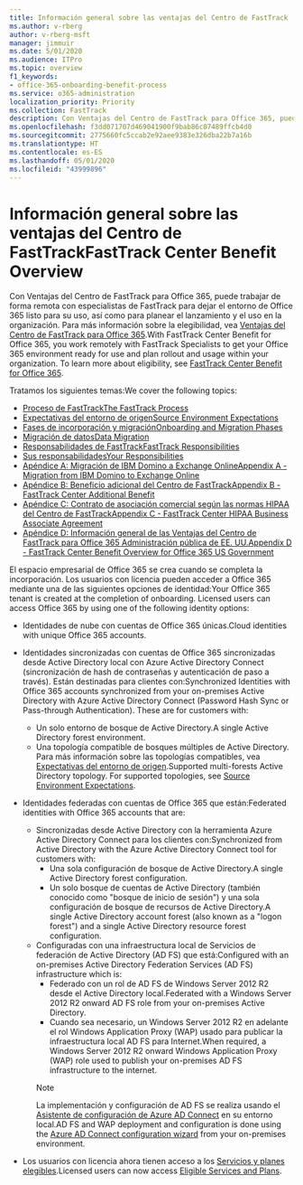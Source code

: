 ```yaml
---
title: Información general sobre las ventajas del Centro de FastTrack
ms.author: v-rberg
author: v-rberg-msft
manager: jimmuir
ms.date: 5/01/2020
ms.audience: ITPro
ms.topic: overview
f1_keywords:
- office-365-onboarding-benefit-process
ms.service: o365-administration
localization_priority: Priority
ms.collection: FastTrack
description: Con Ventajas del Centro de FastTrack para Office 365, puede trabajar de forma remota con especialistas de FastTrack para dejar el entorno de Office 365 listo para su uso, así como para planear el lanzamiento y el uso en la organización. Para más información sobre la elegibilidad, vea Ventajas del Centro de FastTrack para Office 365.
ms.openlocfilehash: f3dd071707d469041900f9bab86c07489ffcb4d0
ms.sourcegitcommit: 2775660fc5ccab2e92aee9383e326dba22b7a16b
ms.translationtype: HT
ms.contentlocale: es-ES
ms.lasthandoff: 05/01/2020
ms.locfileid: "43999896"
---
```

# <a name="fasttrack-center-benefit-overview"></a><span data-ttu-id="31586-104">Información general sobre las ventajas del Centro de FastTrack</span><span class="sxs-lookup"><span data-stu-id="31586-104">FastTrack Center Benefit Overview</span></span>

<span data-ttu-id="31586-p102">Con Ventajas del Centro de FastTrack para Office 365, puede trabajar de forma remota con especialistas de FastTrack para dejar el entorno de Office 365 listo para su uso, así como para planear el lanzamiento y el uso en la organización. Para más información sobre la elegibilidad, vea [Ventajas del Centro de FastTrack para Office 365](O365-fasttrack-benefit-for-office-365.md).</span><span class="sxs-lookup"><span data-stu-id="31586-p102">With FastTrack Center Benefit for Office 365, you work remotely with FastTrack Specialists to get your Office 365 environment ready for use and plan rollout and usage within your organization. To learn more about eligibility, see [FastTrack Center Benefit for Office 365](O365-fasttrack-benefit-for-office-365.md).</span></span>
  
<span data-ttu-id="31586-107">Tratamos los siguientes temas:</span><span class="sxs-lookup"><span data-stu-id="31586-107">We cover the following topics:</span></span>
- [<span data-ttu-id="31586-108">Proceso de FastTrack</span><span class="sxs-lookup"><span data-stu-id="31586-108">The FastTrack Process</span></span>](O365-fasttrack-process.md) 
- [<span data-ttu-id="31586-109">Expectativas del entorno de origen</span><span class="sxs-lookup"><span data-stu-id="31586-109">Source Environment Expectations</span></span>](O365-source-environment-expectations.md)
- [<span data-ttu-id="31586-110">Fases de incorporación y migración</span><span class="sxs-lookup"><span data-stu-id="31586-110">Onboarding and Migration Phases</span></span>](O365-onboarding-and-migration.md)
- [<span data-ttu-id="31586-111">Migración de datos</span><span class="sxs-lookup"><span data-stu-id="31586-111">Data Migration</span></span>](O365-data-migration.md)
- [<span data-ttu-id="31586-112">Responsabilidades de FastTrack</span><span class="sxs-lookup"><span data-stu-id="31586-112">FastTrack Responsibilities</span></span>](O365-fasttrack-responsibilities.md)
- [<span data-ttu-id="31586-113">Sus responsabilidades</span><span class="sxs-lookup"><span data-stu-id="31586-113">Your Responsibilities</span></span>](O365-your-responsibilities.md) 
- [<span data-ttu-id="31586-114">Apéndice A: Migración de IBM Domino a Exchange Online</span><span class="sxs-lookup"><span data-stu-id="31586-114">Appendix A - Migration from IBM Domino to Exchange Online</span></span>](O365-from-ibm-domino-to-exchange-online.md)
- [<span data-ttu-id="31586-115">Apéndice B: Beneficio adicional del Centro de FastTrack</span><span class="sxs-lookup"><span data-stu-id="31586-115">Appendix B - FastTrack Center Additional Benefit</span></span>](O365-fasttrack-additional-benefits.md)
- [<span data-ttu-id="31586-116">Apéndice C: Contrato de asociación comercial según las normas HIPAA del Centro de FastTrack</span><span class="sxs-lookup"><span data-stu-id="31586-116">Appendix C - FastTrack Center HIPAA Business Associate Agreement</span></span>](O365-hipaa-business-associate-agreement.md)
- [<span data-ttu-id="31586-117">Apéndice D: Información general de las Ventajas del Centro de FastTrack para Office 365 Administración pública de EE. UU.</span><span class="sxs-lookup"><span data-stu-id="31586-117">Appendix D - FastTrack Center Benefit Overview for Office 365 US Government</span></span>](US-Gov-appendix-overview.md)
    
<span data-ttu-id="31586-p103">El espacio empresarial de Office 365 se crea cuando se completa la incorporación. Los usuarios con licencia pueden acceder a Office 365 mediante una de las siguientes opciones de identidad:</span><span class="sxs-lookup"><span data-stu-id="31586-p103">Your Office 365 tenant is created at the completion of onboarding. Licensed users can access Office 365 by using one of the following identity options:</span></span>
- <span data-ttu-id="31586-120">Identidades de nube con cuentas de Office 365 únicas.</span><span class="sxs-lookup"><span data-stu-id="31586-120">Cloud identities with unique Office 365 accounts.</span></span>
- <span data-ttu-id="31586-p104">Identidades sincronizadas con cuentas de Office 365 sincronizadas desde Active Directory local con Azure Active Directory Connect (sincronización de hash de contraseñas y autenticación de paso a través). Están destinadas para clientes con:</span><span class="sxs-lookup"><span data-stu-id="31586-p104">Synchronized Identities with Office 365 accounts synchronized from your on-premises Active Directory with Azure Active Directory Connect (Password Hash Sync or Pass-through Authentication). These are for customers with:</span></span>
  - <span data-ttu-id="31586-123">Un solo entorno de bosque de Active Directory.</span><span class="sxs-lookup"><span data-stu-id="31586-123">A single Active Directory forest environment.</span></span>
  - <span data-ttu-id="31586-p105">Una topología compatible de bosques múltiples de Active Directory. Para más información sobre las topologías compatibles, vea [Expectativas del entorno de origen](O365-source-environment-expectations.md).</span><span class="sxs-lookup"><span data-stu-id="31586-p105">Supported multi-forests Active Directory topology. For supported topologies, see [Source Environment Expectations](O365-source-environment-expectations.md).</span></span>
- <span data-ttu-id="31586-126">Identidades federadas con cuentas de Office 365 que están:</span><span class="sxs-lookup"><span data-stu-id="31586-126">Federated identities with Office 365 accounts that are:</span></span>
  - <span data-ttu-id="31586-127">Sincronizadas desde Active Directory con la herramienta Azure Active Directory Connect para los clientes con:</span><span class="sxs-lookup"><span data-stu-id="31586-127">Synchronized from Active Directory with the Azure Active Directory Connect tool for customers with:</span></span>
      - <span data-ttu-id="31586-128">Una sola configuración de bosque de Active Directory.</span><span class="sxs-lookup"><span data-stu-id="31586-128">A single Active Directory forest configuration.</span></span>
      - <span data-ttu-id="31586-129">Un solo bosque de cuentas de Active Directory (también conocido como "bosque de inicio de sesión") y una sola configuración de bosque de recursos de Active Directory.</span><span class="sxs-lookup"><span data-stu-id="31586-129">A single Active Directory account forest (also known as a "logon forest") and a single Active Directory resource forest configuration.</span></span>
  - <span data-ttu-id="31586-130">Configuradas con una infraestructura local de Servicios de federación de Active Directory (AD FS) que está:</span><span class="sxs-lookup"><span data-stu-id="31586-130">Configured with an on-premises Active Directory Federation Services (AD FS) infrastructure which is:</span></span>
      - <span data-ttu-id="31586-131">Federado con un rol de AD FS de Windows Server 2012 R2 desde el Active Directory local.</span><span class="sxs-lookup"><span data-stu-id="31586-131">Federated with a Windows Server 2012 R2 onward AD FS role from your on-premises Active Directory.</span></span>
      - <span data-ttu-id="31586-132">Cuando sea necesario, un Windows Server 2012 R2 en adelante el rol Windows Application Proxy (WAP) usado para publicar la infraestructura local AD FS para Internet.</span><span class="sxs-lookup"><span data-stu-id="31586-132">When required, a Windows Server 2012 R2 onward Windows Application Proxy (WAP) role used to publish your on-premises AD FS infrastructure to the internet.</span></span>
    > [!NOTE]
    > <span data-ttu-id="31586-133">La implementación y configuración de AD FS se realiza usando el [Asistente de configuración de Azure AD Connect](https://go.microsoft.com/fwlink/?linkid=844794) en su entorno local.</span><span class="sxs-lookup"><span data-stu-id="31586-133">AD FS and WAP deployment and configuration is done using the [Azure AD Connect configuration wizard](https://go.microsoft.com/fwlink/?linkid=844794) from your on-premises environment.</span></span> 
  
- <span data-ttu-id="31586-134">Los usuarios con licencia ahora tienen acceso a los [Servicios y planes elegibles](M365-eligible-services-and-plans.md).</span><span class="sxs-lookup"><span data-stu-id="31586-134">Licensed users can now access [Eligible Services and Plans](M365-eligible-services-and-plans.md).</span></span>

